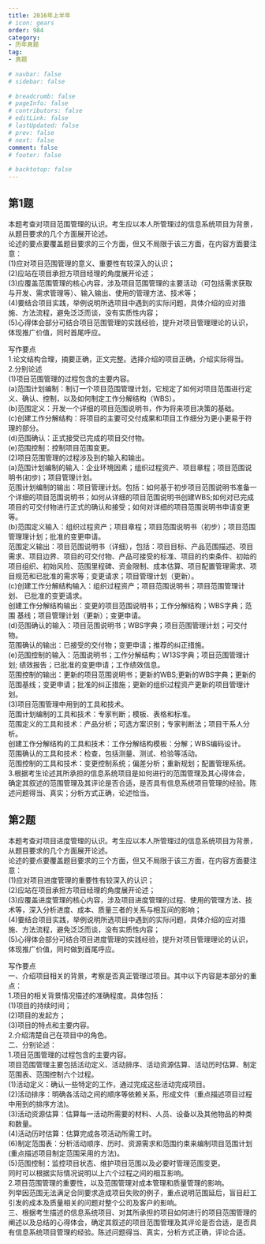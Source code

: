 ```yaml
---  
title: 2016年上半年  
# icon: gears  
order: 984  
category:  
- 历年真题  
tag:  
- 真题  
  
# navbar: false  
# sidebar: false  
  
# breadcrumb: false  
# pageInfo: false  
# contributors: false  
# editLink: false  
# lastUpdated: false  
# prev: false  
# next: false  
comment: false  
# footer: false  
  
# backtotop: false  
---  
```

## 第1题 ##

本题考查对项目范围管理的认识。考生应以本人所管理过的信息系统项目为背景，从题目要求的几个方面展开论述。  
论述的要点要覆盖题目要求的三个方面，但又不局限于该三方面，在内容方面要注意：  
(1)应对项目范围管理的意义、重要性有较深入的认识；  
(2)应站在项目承担方项目经理的角度展开论述；  
(3)应覆盖范围管理的核心内容，涉及项目范围管理的主要活动（可包括需求获取与开发、需求管理等）、输入输出、使用的管理方法、技术等；  
(4)要结合项目实践，举例说明所选项目中遇到的实际问题，具体介绍的应对措施、方法流程，避免泛泛而谈，没有实质性内容；  
(5)心得体会部分可结合项目范围管理的实践经验，提升对项目管理理论的认识，体现推广价值，同时首尾呼应。  
  
写作要点  
1.论文结构合理，摘要正确，正文完整。选择介绍的项目正确，介绍实际得当。  
2.分别论述  
(1)项目范围管理的过程包含的主要内容。  
(a)范围计划编制：制订一个项目范围管理计划，它规定了如何对项目范围进行定义、确认、控制，以及如何制定工作分解结构（WBS）。  
(b)范围定义：开发一个详细的项目范围说明书，作为将来项目决策的基础。  
(c)创建工作分解结构：将项目的主要可交付成果和项目工作细分为更小更易于符理的部分。  
(d)范围确认：正式接受已完成的项目交付物。  
(e)范围控制：控制项目范围变更。  
(2)项目范围管理的过程涉及到的输入和输出。  
(a)范围计划编制的输入：企业环境因素；组织过程资产、项目章程；项目范围说明书(初步)；项目管理计划。  
范围计划编制的输出：项目管理计划。包括：如何基于初步项目范围说明书准备一个详细的项目范围说明书；如何从详细的项目范围说明书创建WBS;如何对已完成项目的可交付物进行正式的确认和接受；如何对详细的项目范围说明书申请变更等。  
(b)范围定义输入：组织过程资产；项目章程；项目范围说明书（初步）；项目范围管理理计划；批准的变更申请。  
范围定义输出：项目范围说明书（详细），包括：项目目标、产品范围描述、项目需求、项目边界、项目的可交付物、产品可接受的标准、项目的约束条件、初始的项目组织、初始风险、范围里程碑、资金限制、成本估算、项目配置管理需求、项目规范和已批准的需求等；变更请求；项目管理计划（更新）。  
(c)创建工作分解结构输入：组织过程资产；项目范围说明书；项目范围管理计划、 已批准的变更请求。  
创建工作分解结构输出：变更的项目范围说明书；工作分解结构；WBS字典；范围 基线；项目管理计划（更新）；变更申请。  
(d)范围确认的输入：项目范围说明书；WBS字典；项目范围管理计划；可交付物。  
范围确认的输出：已接受的交付物；变更申请；推荐的纠正措施。  
(e)范围控制的输入：范围说明书；工作分解结构；W13S字典；项目范围管理计划; 绩效报告；已批准的变更申请；工作绩效信息。  
范围控制的输出：更新的项目范围说明书；更新的WBS;更新的WBS字典；更新的范围基线；变更申请；批准的纠正措施；更新的组织过程资产更新的项目管理计划。  
(3)项目范围管理中用到的工具和技术。  
范围计划编制的工具和技术：专家判断；模板、表格和标准。  
范围定义的工具和技术：产品分析；可选方案识别；专家判断法；项目干系人分析。  
创建工作分解结构的工具和技术：工作分解结构模板：分解；WBS编码设计。  
范围确认的工具和技术：检查，包括测量、测试、检验等活动。  
范围控制的工具和技术：变更控制系统；偏差分析；重新规划；配置管理系统。  
3.根据考生论述其所承担的信息系统项目是如何进行的范围管理及其心得体会， 确定其叙述的范围管理及其评论是否合适，是否具有信息系统项目管理的经验。陈述问题得当、真实；分析方式正确，论述恰当。  


## 第2题 ##

本题考查对项目进度管理的认识。考生应以本人所管理过的信息系统项目为背景，从题目要求的几个方面展开论述。  
论述的要点要覆盖题目要求的三个方面，但又不局限于该三方面，在内容方面要注意：  
(1)应对项目进度管理的重要性有较深入的认识；  
(2)应站在项目承担方项目经理的角度展开论述；  
(3)应覆盖进度管理的核心内容，涉及项目进度管理的过程、使用的管理方法、技术等，深入分析进度、成本、质量三者的关系与相互间的影响；  
(4)要结合项目实践，举例说明所选项目中遇到的实际问题，具体介绍的应对措施、方法流程，避免泛泛而谈，没有实质性内容；  
(5)心得体会部分可结合项目进度管理的实践经验，提升对项目管理理论的认识，体现推广价值，同时做到首尾呼应。  
  
写作要点  
一、介绍项目相关的背景，考察是否真正管理过项目。其中以下内容是本部分的重点：  
1.项目的相关背景情况描述的准确程度。具体包括：  
(1)项目的持续时间；  
(2)项目的发起方；  
(3)项目的特点和主要内容。  
2.介绍清楚自己在项目中的角色。  
二、分别论述：  
1.项目范围管理的过程包含的主要内容。  
项目范围管理主要包括活动定义、活动排序、活动资源估算、活动历时估算、制定范围表、范围控制六个过程。  
(1)活动定义：确认一些特定的工作，通过完成这些活动完成项目。  
(2)活动排序：明确各活动之间的顺序等依赖关系，形成文件（重点描述项目过程中用到的排序方法)。  
(3)活动资源估算：估算每一活动所需要的材料、人员、设备以及其他物品的种类和数量。  
(4)活动历时估算：估算完成各项活动所需工时。  
(6)制定范围表：分析活动顺序、历时、资源需求和范围约束来编制项目范围计划(重点描述项目制定范围采用的方法)。  
(5)范围控制：监控项目状态、维护项目范围以及必要时管理范围变更。  
同时可以根据实际情况说明以上六个过程之间的相互影响。  
2.项目范围管理的重要性，以及范围管理对成本管理和质量管理的影响。  
列举因范围无法满足合同要求造成项目失败的例子，重点说明范围延后，盲目赶工引发的成本及质量相关的问题对整个公司及客户的影响。  
三、根据考生描述的信息系统项目、对其所承担的项目如何进行的项目范围管理的阐述以及总结的心得体会，确定其叙述的项目范围管理及其评论是否合适，是否具有信息系统项目管理的经验。陈述问题得当、真实，分析方式正确，评论合适。  

